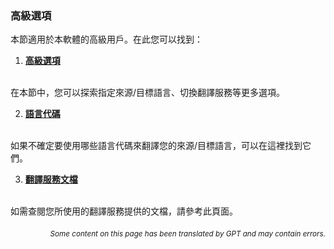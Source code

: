 ### 高級選項

本節適用於本軟體的高級用戶。在此您可以找到：

1. [**高級選項**](./advanced.md)
<br>
在本節中，您可以探索指定來源/目標語言、切換翻譯服務等更多選項。

2. [**語言代碼**](./Language-Codes.md)
<br>
如果不確定要使用哪些語言代碼來翻譯您的來源/目標語言，可以在這裡找到它們。

3. [**翻譯服務文檔**](./Documentation-of-Translation-Services.md)
<br>
如需查閱您所使用的翻譯服務提供的文檔，請參考此頁面。

<div align="right"> 
<h6><small>Some content on this page has been translated by GPT and may contain errors.</small></h6>
